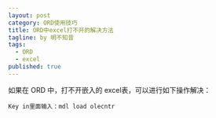 ```yaml
---
layout: post
category: ORD使用技巧
title: ORD中excel打不开的解决方法
tagline: by 明不知昔
tags: 
  - ORD
  - excel
published: true
---
```


如果在 ORD 中，打不开嵌入的 excel表，可以进行如下操作解决：

```
Key in里面输入：mdl load olecntr
```
